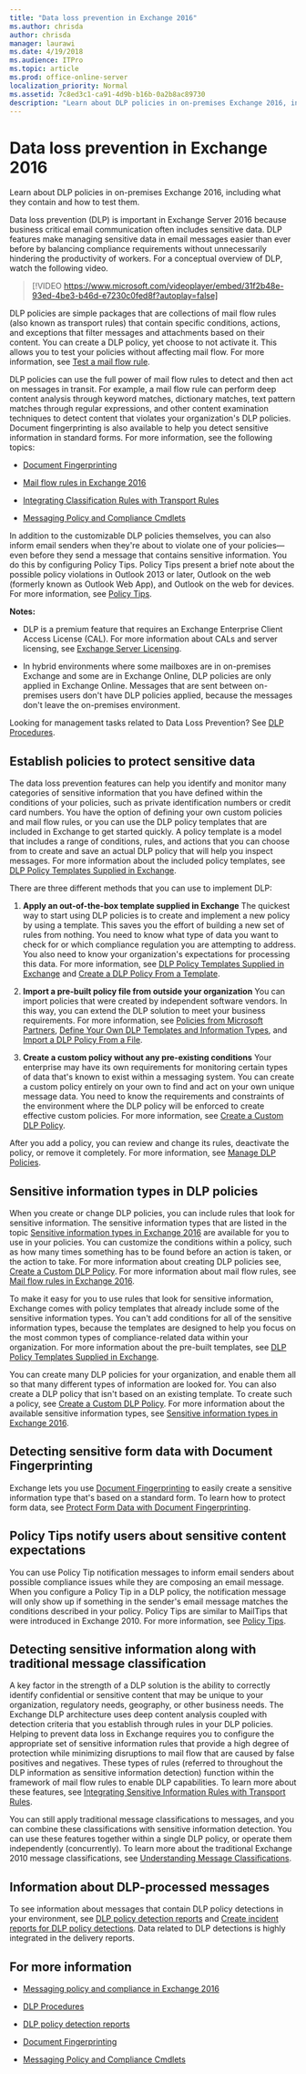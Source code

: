 ```yaml
---
title: "Data loss prevention in Exchange 2016"
ms.author: chrisda
author: chrisda
manager: laurawi
ms.date: 4/19/2018
ms.audience: ITPro
ms.topic: article
ms.prod: office-online-server
localization_priority: Normal
ms.assetid: 7c8ed3c1-ca91-4d9b-b16b-0a2b8ac89730
description: "Learn about DLP policies in on-premises Exchange 2016, including what they contain and how to test them."
---
```


# Data loss prevention in Exchange 2016

Learn about DLP policies in on-premises Exchange 2016, including what they contain and how to test them.
  
Data loss prevention (DLP) is important in Exchange Server 2016 because business critical email communication often includes sensitive data. DLP features make managing sensitive data in email messages easier than ever before by balancing compliance requirements without unnecessarily hindering the productivity of workers. For a conceptual overview of DLP, watch the following video.
  
> [!VIDEO https://www.microsoft.com/videoplayer/embed/31f2b48e-93ed-4be3-b46d-e7230c0fed8f?autoplay=false]
  
DLP policies are simple packages that are collections of mail flow rules (also known as transport rules) that contain specific conditions, actions, and exceptions that filter messages and attachments based on their content. You can create a DLP policy, yet choose to not activate it. This allows you to test your policies without affecting mail flow. For more information, see [Test a mail flow rule](http://technet.microsoft.com/library/3d949e2a-8ba4-4261-8cfb-736fd2446ea1.aspx).
  
 DLP policies can use the full power of mail flow rules to detect and then act on messages in transit. For example, a mail flow rule can perform deep content analysis through keyword matches, dictionary matches, text pattern matches through regular expressions, and other content examination techniques to detect content that violates your organization's DLP policies. Document fingerprinting is also available to help you detect sensitive information in standard forms. For more information, see the following topics: 
  
- [Document Fingerprinting](http://technet.microsoft.com/library/1e0c579c-26e0-462a-a1b0-d7506dfe05fa.aspx)
    
- [Mail flow rules in Exchange 2016](../../messaging-policy-and-compliance/mail-flow-rules/mail-flow-rules.md)
    
- [Integrating Classification Rules with Transport Rules](http://technet.microsoft.com/library/feb014a7-89dd-4f2d-a06d-52806ce435d4.aspx)
    
- [Messaging Policy and Compliance Cmdlets](http://technet.microsoft.com/library/78ed4e33-f031-40fe-b632-9b15e3234e77.aspx)
    
In addition to the customizable DLP policies themselves, you can also inform email senders when they're about to violate one of your policies—even before they send a message that contains sensitive information. You do this by configuring Policy Tips. Policy Tips present a brief note about the possible policy violations in Outlook 2013 or later, Outlook on the web (formerly known as Outlook Web App), and Outlook on the web for devices. For more information, see [Policy Tips](http://technet.microsoft.com/library/4266b83c-dd8a-4b3d-99ff-402e68fc810c.aspx).
  
 **Notes:**
  
- DLP is a premium feature that requires an Exchange Enterprise Client Access License (CAL). For more information about CALs and server licensing, see [Exchange Server Licensing](https://go.microsoft.com/fwlink/p/?linkid=237292).
    
- In hybrid environments where some mailboxes are in on-premises Exchange and some are in Exchange Online, DLP policies are only applied in Exchange Online. Messages that are sent between on-premises users don't have DLP policies applied, because the messages don't leave the on-premises environment.
    
Looking for management tasks related to Data Loss Prevention? See [DLP Procedures](http://technet.microsoft.com/library/e2f575aa-552e-4dcc-8d7b-1ffd697d67df.aspx).
  
## Establish policies to protect sensitive data
<a name="dlp_establish"> </a>

The data loss prevention features can help you identify and monitor many categories of sensitive information that you have defined within the conditions of your policies, such as private identification numbers or credit card numbers. You have the option of defining your own custom policies and mail flow rules, or you can use the DLP policy templates that are included in Exchange to get started quickly. A policy template is a model that includes a range of conditions, rules, and actions that you can choose from to create and save an actual DLP policy that will help you inspect messages. For more information about the included policy templates, see [DLP Policy Templates Supplied in Exchange](http://technet.microsoft.com/library/7e1917ab-1920-4a52-97d1-7dfe2add6198.aspx).
  
There are three different methods that you can use to implement DLP:
  
1. **Apply an out-of-the-box template supplied in Exchange** The quickest way to start using DLP policies is to create and implement a new policy by using a template. This saves you the effort of building a new set of rules from nothing. You need to know what type of data you want to check for or which compliance regulation you are attempting to address. You also need to know your organization's expectations for processing this data. For more information, see [DLP Policy Templates Supplied in Exchange](http://technet.microsoft.com/library/7e1917ab-1920-4a52-97d1-7dfe2add6198.aspx) and [Create a DLP Policy From a Template](http://technet.microsoft.com/library/4432ef8b-6108-48d3-b2af-43ef5b40d2bc.aspx).
    
2. **Import a pre-built policy file from outside your organization** You can import policies that were created by independent software vendors. In this way, you can extend the DLP solution to meet your business requirements. For more information, see [Policies from Microsoft Partners](http://technet.microsoft.com/library/0f95336e-b3ef-4041-9604-adf7b0b335fe.aspx), [Define Your Own DLP Templates and Information Types](http://technet.microsoft.com/library/f4622dba-3347-4758-b4a2-f01b043c908c.aspx), and [Import a DLP Policy From a File](http://technet.microsoft.com/library/83f49dbd-f9b1-498e-b548-1529c5e1ccdb.aspx).
    
3. **Create a custom policy without any pre-existing conditions** Your enterprise may have its own requirements for monitoring certain types of data that's known to exist within a messaging system. You can create a custom policy entirely on your own to find and act on your own unique message data. You need to know the requirements and constraints of the environment where the DLP policy will be enforced to create effective custom policies. For more information, see [Create a Custom DLP Policy](http://technet.microsoft.com/library/b3299a39-9663-41e4-b76e-9d2f7879d486.aspx).
    
After you add a policy, you can review and change its rules, deactivate the policy, or remove it completely. For more information, see [Manage DLP Policies](http://technet.microsoft.com/library/ba81fabd-7f7f-4ef7-968f-ce851ada9d70.aspx).
  
## Sensitive information types in DLP policies
<a name="dlp_senstypes"> </a>

When you create or change DLP policies, you can include rules that look for sensitive information. The sensitive information types that are listed in the topic [Sensitive information types in Exchange 2016](sensitive-information-types.md) are available for you to use in your policies. You can customize the conditions within a policy, such as how many times something has to be found before an action is taken, or the action to take. For more information about creating DLP policies see, [Create a Custom DLP Policy](http://technet.microsoft.com/library/b3299a39-9663-41e4-b76e-9d2f7879d486.aspx). For more information about mail flow rules, see [Mail flow rules in Exchange 2016](../../messaging-policy-and-compliance/mail-flow-rules/mail-flow-rules.md).
  
To make it easy for you to use rules that look for sensitive information, Exchange comes with policy templates that already include some of the sensitive information types. You can't add conditions for all of the sensitive information types, because the templates are designed to help you focus on the most common types of compliance-related data within your organization. For more information about the pre-built templates, see [DLP Policy Templates Supplied in Exchange](http://technet.microsoft.com/library/7e1917ab-1920-4a52-97d1-7dfe2add6198.aspx).
  
 You can create many DLP policies for your organization, and enable them all so that many different types of information are looked for. You can also create a DLP policy that isn't based on an existing template. To create such a policy, see [Create a Custom DLP Policy](http://technet.microsoft.com/library/b3299a39-9663-41e4-b76e-9d2f7879d486.aspx). For more information about the available sensitive information types, see [Sensitive information types in Exchange 2016](sensitive-information-types.md).
  
## Detecting sensitive form data with Document Fingerprinting
<a name="dlp_fingerprinting"> </a>

Exchange lets you use [Document Fingerprinting](http://technet.microsoft.com/library/1e0c579c-26e0-462a-a1b0-d7506dfe05fa.aspx) to easily create a sensitive information type that's based on a standard form. To learn how to protect form data, see [Protect Form Data with Document Fingerprinting](http://technet.microsoft.com/library/110c839b-7693-42f6-aa5d-58ce64f4c357.aspx).
  
## Policy Tips notify users about sensitive content expectations
<a name="dlp_tips"> </a>

You can use Policy Tip notification messages to inform email senders about possible compliance issues while they are composing an email message. When you configure a Policy Tip in a DLP policy, the notification message will only show up if something in the sender's email message matches the conditions described in your policy. Policy Tips are similar to MailTips that were introduced in Exchange 2010. For more information, see [Policy Tips](http://technet.microsoft.com/library/4266b83c-dd8a-4b3d-99ff-402e68fc810c.aspx).
  
## Detecting sensitive information along with traditional message classification
<a name="dlp_detectingsens"> </a>

A key factor in the strength of a DLP solution is the ability to correctly identify confidential or sensitive content that may be unique to your organization, regulatory needs, geography, or other business needs. The Exchange DLP architecture uses deep content analysis coupled with detection criteria that you establish through rules in your DLP policies. Helping to prevent data loss in Exchange requires you to configure the appropriate set of sensitive information rules that provide a high degree of protection while minimizing disruptions to mail flow that are caused by false positives and negatives. These types of rules (referred to throughout the DLP information as sensitive information detection) function within the framework of mail flow rules to enable DLP capabilities. To learn more about these features, see [Integrating Sensitive Information Rules with Transport Rules](http://technet.microsoft.com/library/feb014a7-89dd-4f2d-a06d-52806ce435d4.aspx).
  
You can still apply traditional message classifications to messages, and you can combine these classifications with sensitive information detection. You can use these features together within a single DLP policy, or operate them independently (concurrently). To learn more about the traditional Exchange 2010 message classifications, see [Understanding Message Classifications](https://go.microsoft.com/fwlink/p/?LinkId=266612).
  
## Information about DLP-processed messages
<a name="dlp_information"> </a>

To see information about messages that contain DLP policy detections in your environment, see [DLP policy detection reports](http://technet.microsoft.com/library/5c3f1cf6-d8c7-4d83-bb24-641ea9d50cbc.aspx) and [Create incident reports for DLP policy detections](http://technet.microsoft.com/library/8e807f94-384c-43f5-be6f-06c5587175a0.aspx). Data related to DLP detections is highly integrated in the delivery reports.
  
## For more information
<a name="dlp_moreinfo"> </a>

- [Messaging policy and compliance in Exchange 2016](../../messaging-policy-and-compliance/messaging-policy-and-compliance.md)
    
- [DLP Procedures](http://technet.microsoft.com/library/e2f575aa-552e-4dcc-8d7b-1ffd697d67df.aspx)
    
- [DLP policy detection reports](http://technet.microsoft.com/library/5c3f1cf6-d8c7-4d83-bb24-641ea9d50cbc.aspx)
    
- [Document Fingerprinting](http://technet.microsoft.com/library/1e0c579c-26e0-462a-a1b0-d7506dfe05fa.aspx)
    
- [Messaging Policy and Compliance Cmdlets](http://technet.microsoft.com/library/78ed4e33-f031-40fe-b632-9b15e3234e77.aspx)
    

